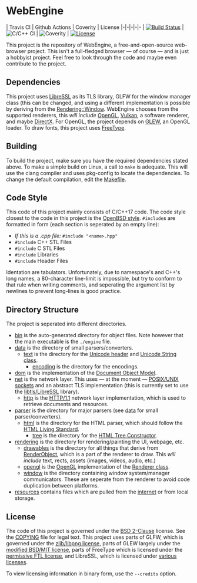 # WebEngine
| Travis CI | Github Actions | Coverity | License
|-|-|-|-|-
| [![Build Status](https://travis-ci.com/usadson/WebEngine.svg?branch=master)](https://travis-ci.com/usadson/WebEngine) | ![C/C++ CI](https://github.com/usadson/WebEngine/workflows/C/C++%20CI/badge.svg) | ![Coverity](https://scan.coverity.com/projects/21253/badge.svg) | [![License](https://img.shields.io/badge/License-BSD%202--Clause-orange.svg)](https://opensource.org/licenses/BSD-2-Clause)

This project is the repository of WebEngine, a free-and-open-source web-browser project. This isn't a full-fledged browser — of course — and is just a hobbyist project. Feel free to look through the code and maybe even contribute to the project.

## Dependencies
This project uses [LibreSSL](https://libressl.org/) as its TLS library,
GLFW for the window manager class (this can be changed, and using a different implementation is possible by deriving from the [Rendering::Window](rendering/window/window.hpp).
WebEngine chooses from the supported renderers, this *will include* [OpenGL](https://www.opengl.org/),
[Vulkan](https://www.khronos.org/vulkan/), a software renderer, and maybe [DirectX](https://en.wikipedia.org/wiki/DirectX/).
For OpenGL, the project depends on [GLEW](http://glew.sourceforge.net/), an OpenGL loader.
To draw fonts, this project uses [FreeType](https://www.freetype.org/).

## Building
To build the project, make sure you have the required dependencies stated above.
To make a simple build on Linux, a call to `make` is adequate.
This will use the clang compiler and uses pkg-config to locate the dependencies.
To change the default compilation, edit the [Makefile](Makefile).

## Code Style
This code of this project mainly consists of C/C++17 code.
The code style closest to the code in this project is the [OpenBSD style](https://man.openbsd.org/style).
`#include`s are formatted in form (each section is seperated by an empty line):
* _If this is a .cpp file:_ `#include "<name>.hpp"`
* `#include` C++ STL Files
* `#include` C STL Files
* `#include` Libraries
* `#include` Header Files

Identation are tabulators.
Unfortunately, due to namespace's and C++'s long names, a 80-character line-limit is impossible,
but try to conform to that rule when writing comments, and seperating the argument list by newlines
to prevent long-lines is good practice.

## Directory Structure
The project is seperated into different directories.
* [bin](bin) is the auto-generated directory for object files. Note however that the main executable is the `./engine` file.
* [data](data) is the directory of small parsers/converters.
  * [text](data/text) is the directory for the [Unicode header](data/text/unicode.hpp) and [Unicode String class](data/text/ustring.cpp).
    * [encoding](data/text/encoding) is the directory for the encodings.
* [dom](dom) is the implementation of the [Document Object Model](https://dom.spec.whatwg.org/).
* [net](net) is the network layer. This uses — at the moment — [POSIX/UNIX sockets](https://man.openbsd.org/socket.2) and an abstract TLS implementation (this is currently set to use the [libtls/LibreSSL](https://libressl.org/) library).
  * [http](net/http) is the [HTTP/1.1](https://www.rfc-editor.org/rfc/rfc7230.html) network layer implementation, which is used to retrieve documents and resources.
* [parser](parser) is the directory for major parsers (see [data](data) for small parser/converters).
  * [html](parser/html) is the directory for the HTML parser, which should follow the [HTML Living Standard](https://html.spec.whatwg.org/multipage/).
    * [tree](parser/html/tree) is the directory for the [HTML Tree Constructor](https://html.spec.whatwg.org/multipage/parsing.html#tree-construction).
* [rendering](rendering) is the directory for rendering/painting the UI, webpage, etc.
  * [drawables](rendering/drawables) is the directory for all things that derive from [RenderObject](rendering/render_object.hpp), which is a part of the renderer to draw. This *will include* text, rects, assets (images, videos, audio, etc.)
  * [opengl](rendering/opengl) is the [OpenGL](https://opengl.org/) implementation of the [Renderer class](rendering/renderer.hpp).
  * [window](rendering/window) is the directory containing window system/manager communicators. These are seperate from the renderer to avoid code duplication between platforms.
* [resources](resources) contains files which are pulled from the [internet](net) or from local storage.

## License
The code of this project is governed under the [BSD 2-Clause](https://choosealicense.com/licenses/bsd-2-clause/) license.
See the [COPYING](COPYING) file for legal text.
This project uses parts of GLFW, which is governed under the [zlib/libpng license](https://www.glfw.org/license.html),
parts of GLEW largely under the [modified BSD/MIT license](https://github.com/nigels-com/glew/blob/master/LICENSE.txt),
parts of FreeType which is licensed under the [permissive FTL license](https://git.savannah.gnu.org/cgit/freetype/freetype2.git/plain/docs/FTL.TXT),
and LibreSSL, which is licensed under [various licenses](https://github.com/libressl/libressl/blob/master/src/LICENSE).

To view licensing information in binary form, use the `--credits` option.
